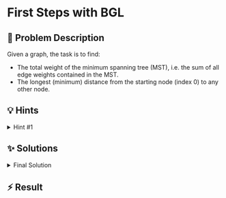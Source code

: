 # First Steps with BGL

## 📝 Problem Description

Given a graph, the task is to find:

- The total weight of the minimum spanning tree (MST), i.e. the sum of all edge weights contained in the MST.
- The longest (minimum) distance from the starting node (index 0) to any other node.

## 💡 Hints

<details>

<summary>Hint #1</summary>

Instead of implementing MST and single source shortest path algorithms from scratch, the goal is to use the implementations provided by BGL.

The main challenge is to correctly set up the BGL graph data structure with weighted edges and then call the `boost::kruskal_minimum_spanning_tree` and `boost::dijkstra_shortest_paths` functions with the correct parameters. Pay close attention to how BGL uses property maps to handle edge weights and store output distances.

</details>

## ✨ Solutions

<details>
<summary>Final Solution</summary>

The problem is pretty straight forward in terms of the algorithms that need to be used, as the problem description essentially already tells us how to solve it. As this problem is ment as an introduction into BGL, the more challenging part of this problem is to setup and find the correct functions from BGL to solve it. Subsequently this solution will focus on the code and not the algorithms themself.

### Creating the Graph

In BGL the type `boost::adjacency_list` is used to represent the graph. We specify the storage for the graph's vertices and edges, as well as any properties we want to associate with them in the type itself, which is why we usually create a `typedef` for the graph.
```cpp
typedef boost::property<boost::edge_weight_t, int> edge_weight;
typedef boost::adjacency_list<
    boost::vecS,        // Use a vector for each nodes neighbors
    boost::vecS,        // Use a vector to store all the neighbor vectors
    boost::undirectedS, // The graph is undirected
    boost::no_property, // No vertex property
    edge_weight         // Add edge weights as an (interior) edge property
> weighted_graph;

typedef boost::graph_traits<weighted_graph>::edge_descriptor edge_desc; // Used later
```

We can then simply set up the graph by creating an instance of `weighted_graph` and adding edges to it using the `boost::add_edge(<source>, <target>, <weight>, <graph>)` function.

**Note**: To create an undirected graph we would simply also use `boost::no_property` for the edge properties in the `typedef` and simply not pass a weight to the `boost::add_edge` function.

### Find MST Total Weight

First we need to find the MST itself. For this we can use `boost::kruskal_minimum_spanning_tree`. To also store the edges of the MST, we need to pass an additional vector to this call, which stores the MST edges. To uniquely identify an edge we use an edge descriptor type which we defined earlier as `edge_desc`. We simply get this type using `boost::graph_traits` which can also provide many other useful types for the graph (type) you pass it. Here we only use it to get the edge descriptor type for our graph. 

This provides us with all the edges of the MST, which we can now use to calculate the total weight. Note, that having all the edges does not mean that we have all their weights. We only know which edges are part of the MST now. Therefore we first get all edges from our graph by using `boost::get` where we specify that we want the `boost::edge_weight` property. Then we can simply iterate over all the MST edges and sum up their weight to get the total MST weight.

### Find Longest Distance

To find the longest distance we naturally use **Dijkstra's algorithm**. This is implemented under `boost::dijkstra_shortest_paths`. Similarly to `boost::kruskal_minimum_spanning_tree`, the call itself does not return you all the distances. We need to manually create an exterior property map which stores the distances for each node. Therefore, we create a `std::vector<int>` of length `n` to hold the distances. We can then pass this vector as a parameter to the `boost::dijkstra_shortest_paths` function by making it into a property map. See the code below to see details on this (but no need to memorize it).

After filling the distance map by calling `boost::dijkstra_shortest_paths` we can simply determine its maximum.

```cpp
#include<iostream>
#include<vector>
#include<cmath>

#include<boost/graph/adjacency_list.hpp>
#include<boost/graph/kruskal_min_spanning_tree.hpp>
#include<boost/graph/dijkstra_shortest_paths.hpp>

typedef boost::property<boost::edge_weight_t, int> edge_weight;
typedef boost::adjacency_list<boost::vecS, // Use a vector for each nodes neighbors
                              boost::vecS, // Use a vector to store all the neighbor vectors
                              boost::undirectedS, // The graph is undirected
                              boost::no_property, // No vertex property
                              edge_weight // Add edge weights as an (interior) edge property
                             > weighted_graph;
typedef boost::graph_traits<weighted_graph>::edge_descriptor edge_desc;


int main() {
  std::ios_base::sync_with_stdio(false);
  
  int n_tests; std::cin >> n_tests;
  while(n_tests--) {
    int n, m; std::cin >> n >> m;
    
    // Create and read graph
    weighted_graph g(n);
    for(int i = 0; i < m; i++) {
      int x, y, w; std::cin >> x >> y >> w;
      boost::add_edge(x, y, edge_weight(w), g);
    }
    
    // Execute Kruskals Algorithm
    std::vector<edge_desc> mst;
    boost::kruskal_minimum_spanning_tree(g, std::back_inserter(mst));
    
    boost::property_map<weighted_graph, boost::edge_weight_t>::type weight_map = boost::get(boost::edge_weight, g); // Get all the edge weights from the graph
    
    int mst_weight_sum = 0;
    for(std::vector<edge_desc>::iterator it = mst.begin(); it != mst.end(); ++it) {
      mst_weight_sum += weight_map[*it];
    }
    
    // Calculate the distance from node 0 to all other nodes
    std::vector<int> dist_map(n); // Create the exterior property to store the distance to node 0 for each node
    
    boost::dijkstra_shortest_paths(g, 0, // Pass the graph and the source node
                                   boost::distance_map(boost::make_iterator_property_map(dist_map.begin(),
                                                                                         boost::get(boost::vertex_index, g)
                                                                                         )));
    
    int max_dist = 0;
    for(const int& dist : dist_map) {
      max_dist = std::max(max_dist, dist);
    }
    
    std::cout << mst_weight_sum << " " << max_dist << std::endl;
  }
}
```
</details>

## ⚡ Result

```plaintext

```